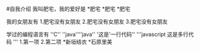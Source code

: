 #自我介绍
我叫肥宅，我的爱好是
*肥宅
*肥宅
*肥宅

我的女朋友有
1.肥宅没有女朋友
2.肥宅没有女朋友
3.肥宅没有女朋友

学过的编程语言有 ''C'' ''java''''java''
'这是'一行代码''
'''javascript
这是多行代码
'''
1.第一项
2.第二项
 *新垣结衣
 *石原里美
 

